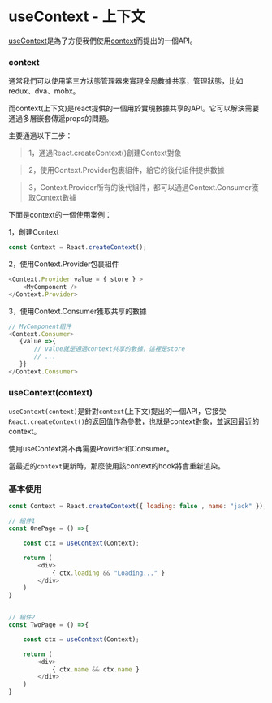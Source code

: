 # useContext - 上下文   

[useContext](https://reactjs.org/docs/hooks-reference.html#usecontext)是為了方便我們使用[context](https://reactjs.org/docs/context.html)而提出的一個API。

### context 

通常我們可以使用第三方狀態管理器來實現全局數據共享，管理狀態，比如redux、dva、mobx。

而context(上下文)是react提供的一個用於實現數據共享的API。它可以解決需要通過多層嵌套傳遞props的問題。  

主要通過以下三步：  
> 1，通過React.createContext()創建Context對象    

> 2，使用Context.Provider包裹組件，給它的後代組件提供數據   

> 3，Context.Provider所有的後代組件，都可以通過Context.Consumer獲取Context數據

下面是context的一個使用案例：   

1，創建Context
```js
const Context = React.createContext();
```    

2，使用Context.Provider包裹組件  

```js
<Context.Provider value = { store } >
    <MyComponent />
</Context.Provider>
```  

3，使用Context.Consumer獲取共享的數據

```js
// MyComponent組件  
<Context.Consumer>
   {value =>{
       // value就是通過context共享的數據，這裡是store
       // ...
   }}
</Context.Consumer>
```  

### useContext(context)  

`useContext(context)`是針對`context`(上下文)提出的一個API，它接受`React.createContext()`的返回值作為參數，也就是context對象，並返回最近的context。

使用useContext將不再需要Provider和Consumer。

當最近的`context`更新時，那麼使用該context的hook將會重新渲染。

### 基本使用  
```js
const Context = React.createContext({ loading: false , name: "jack" });

// 組件1
const OnePage = () =>{

    const ctx = useContext(Context);

    return (
        <div>
            { ctx.loading && "Loading..." }
        </div>
    )
}


// 組件2
const TwoPage = () =>{

    const ctx = useContext(Context);

    return (
        <div>
            { ctx.name && ctx.name }
        </div>
    )
}
```
